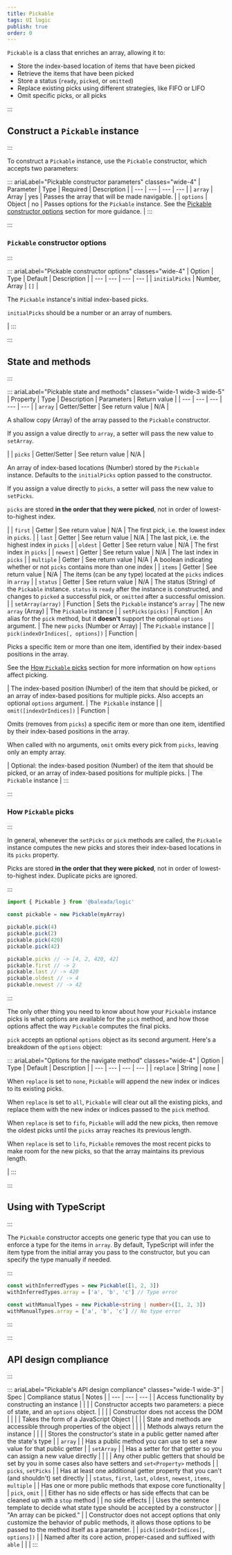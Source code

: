 ```yaml
---
title: Pickable
tags: UI logic
publish: true
order: 0
---
```



`Pickable` is a class that enriches an array, allowing it to:
- Store the index-based location of items that have been picked
- Retrieve the items that have been picked
- Store a status (`ready`, `picked`, or `omitted`)
- Replace existing picks using different strategies, like FIFO or LIFO
- Omit specific picks, or all picks


:::
## Construct a `Pickable` instance
:::

To construct a `Pickable` instance, use the `Pickable` constructor, which accepts two parameters:

::: ariaLabel="Pickable constructor parameters" classes="wide-4"
| Parameter | Type | Required | Description |
| --- | --- | --- | --- |
| `array` | Array | yes | Passes the array that will be made navigable. |
| `options` | Object | no | Passes options for the `Pickable` instance. See the [Pickable constructor options](#Pickable-constructor-options) section for more guidance. |
:::


:::
### `Pickable` constructor options
:::

::: ariaLabel="Pickable constructor options" classes="wide-4"
| Option | Type | Default | Description |
| --- | --- | --- | --- |
| `initialPicks` | Number, Array | `[]` | <p>The `Pickable` instance's initial index-based picks.</p><p>`initialPicks` should be a number or an array of numbers.</p> |
:::


:::
## State and methods
:::

::: ariaLabel="Pickable state and methods" classes="wide-1 wide-3 wide-5"
| Property | Type | Description | Parameters | Return value |
| --- | --- | --- | --- | --- |
| `array` | Getter/Setter | See return value | N/A | <p>A shallow copy (Array) of the array passed to the `Pickable` constructor.</p><p>If you assign a value directly to `array`, a setter will pass the new value to `setArray`.</p> |
| `picks` | Getter/Setter | See return value | N/A | <p>An array of index-based locations (Number) stored by the `Pickable` instance. Defaults to the `initialPicks` option passed to the constructor.</p><p>If you assign a value directly to `picks`, a setter will pass the new value to `setPicks`.</p><p>`picks` are stored **in the order that they were picked**, not in order of lowest-to-highest index.</p> |
| `first` | Getter | See return value | N/A | The first pick, i.e. the lowest index in `picks`. |
| `last` | Getter | See return value | N/A | The last pick, i.e. the highest index in `picks` |
| `oldest` | Getter | See return value | N/A | The first index in `picks` |
| `newest` | Getter | See return value | N/A | The last index in `picks` |
| `multiple` | Getter | See return value | N/A | A boolean indicating whether or not `picks` contains more than one index |
| `items` | Getter | See return value | N/A | The items (can be any type) located at the `picks` indices in `array` |
| `status` | Getter | See return value | N/A | The status (String) of the `Pickable` instance. `status` is `ready` after the instance is constructed, and changes to `picked` a successful pick, or `omitted` after a successful omission. |
| `setArray(array)` | Function | Sets the `Pickable` instance's `array` | The new `array` (Array) | The `Pickable` instance |
| `setPicks(picks)` | Function | An alias for the `pick` method, but it **doesn't** support the optional `options` argument. | The new `picks` (Number or Array) | The `Pickable` instance |
| `pick(indexOrIndices[, options])` | Function | <p>Picks a specific item or more than one item, identified by their index-based positions in the array.</p><p>See the [How `Pickable` picks](#how-pickable-picks) section for more information on how `options` affect picking.</p> | The index-based position (Number) of the item that should be picked, or an array of index-based positions for multiple picks. Also accepts an optional `options` argument. | The` Pickable` instance |
| `omit([indexOrIndices])` | Function | <p>Omits (removes from `picks`) a specific item or more than one item, identified by their index-based positions in the array.</p><p>When called with no arguments, `omit` omits every pick from `picks`, leaving only an empty array.</p> | Optional: the index-based position (Number) of the item that should be picked, or an array of index-based positions for multiple picks. | The` Pickable` instance |
:::


:::
### How `Pickable` picks
:::

In general, whenever the `setPicks` or `pick` methods are called, the `Pickable` instance computes the new picks and stores their index-based locations in its `picks` property.

Picks are stored **in the order that they were picked**, not in order of lowest-to-highest index. Duplicate picks are ignored.

:::
```js
import { Pickable } from '@baleada/logic'

const pickable = new Pickable(myArray)

pickable.pick(4)
pickable.pick(2)
pickable.pick(420)
pickable.pick(42)

pickable.picks // -> [4, 2, 420, 42]
pickable.first // -> 2
pickable.last // -> 420
pickable.oldest // -> 4
pickable.newest // -> 42
```
:::

The only other thing you need to know about how your `Pickable` instance picks is what options are available for the `pick` method, and how those options affect the way `Pickable` computes the final picks.

`pick` accepts an optional `options` object as its second argument. Here's a breakdown of the `options` object:

::: ariaLabel="Options for the navigate method" classes="wide-4"
| Option | Type | Default | Description |
| --- | --- | --- | --- |
| `replace` | String | `none` | <p>When `replace` is set to `none`, `Pickable` will append the new index or indices to its existing picks.</p><p>When `replace` is set to `all`, `Pickable` will clear out all the existing picks, and replace them with the new index or indices passed to the `pick` method.</p><p>When `replace` is set to `fifo`, `Pickable` will add the new picks, then remove the oldest picks until the `picks` array reaches its previous length.</p><p>When `replace` is set to `lifo`, `Pickable` removes the most recent picks to make room for the new picks, so that the array maintains its previous length.</p> |
:::


:::
## Using with TypeScript
:::

The `Pickable` constructor accepts one generic type that you can use to enforce a type for the items in `array`. By default, TypeScript will infer the item type from the initial array you pass to the constructor, but you can specify the type manually if needed.

:::
```ts
const withInferredTypes = new Pickable([1, 2, 3])
withInferredTypes.array = ['a', 'b', 'c'] // Type error

const withManualTypes = new Pickable<string | number>([1, 2, 3])
withManualTypes.array = ['a', 'b', 'c'] // No type error
```
:::


:::
## API design compliance
:::

::: ariaLabel="Pickable's API design compliance"  classes="wide-1 wide-3"
| Spec | Compliance status | Notes |
| --- | --- | --- |
| Access functionality by constructing an instance | <BrandApiDesignSpecCheckmark /> |  |
| Constructor accepts two parameters: a piece of state, and an `options` object. | <BrandApiDesignSpecCheckmark /> |  |
| Constructor does not access the DOM | <BrandApiDesignSpecCheckmark /> |  |
| Takes the form of a JavaScript Object | <BrandApiDesignSpecCheckmark /> |  |
| State and methods are accessible through properties of the object | <BrandApiDesignSpecCheckmark /> |  |
| Methods always return the instance | <BrandApiDesignSpecCheckmark /> |  |
| Stores the constructor's state in a public getter named after the state's type | <BrandApiDesignSpecCheckmark /> | `array`  |
| Has a public method you can use to set a new value for that public getter | <BrandApiDesignSpecCheckmark /> | `setArray` |
| Has a setter for that getter so you can assign a new value directly | <BrandApiDesignSpecCheckmark /> |  |
| Any other public getters that should be set by you in some cases also have setters and `set<Property>` methods | <BrandApiDesignSpecCheckmark /> | `picks`, `setPicks` |
| Has at least one additional getter property that you can't (and shouldn't) set directly | <BrandApiDesignSpecCheckmark /> | `status`, `first`, `last`, `oldest`, `newest`, `items`, `multiple` |
| Has one or more public methods that expose core functionality | <BrandApiDesignSpecCheckmark /> | `pick`, `omit` |
| Either has no side effects or has side effects that can be cleaned up with a `stop` method | <BrandApiDesignSpecCheckmark /> | no side effects |
| Uses the sentence template to decide what state type should be accepted by a constructor | <BrandApiDesignSpecCheckmark /> | "An array can be picked." |
| Constructor does not accept options that only customize the behavior of public methods, it allows those options to be passed to the method itself as a parameter. | <BrandApiDesignSpecCheckmark /> | `pick(indexOrIndices[, options])` |
| Named after its core action, proper-cased and suffixed with `able` | <BrandApiDesignSpecCheckmark /> | |
:::
